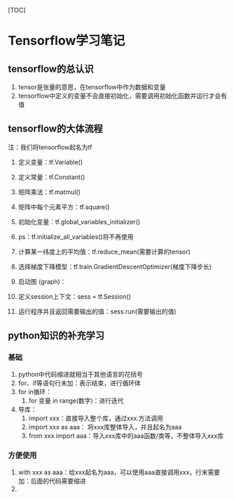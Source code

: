 [TOC]

# Tensorflow学习笔记

## tensorflow的总认识

1. tensor是张量的意思，在tensorflow中作为数据和变量
2. tensorflow中定义的变量不会直接初始化，需要调用初始化函数并运行才会有值

## tensorflow的大体流程

注：我们将tensorflow起名为tf

1. 定义变量：tf.Variable()
2. 定义常量：tf.Constant()
3. 矩阵乘法：tf.matmul()
4. 矩阵中每个元素平方：tf.square()
5. 初始化变量：tf.global_variables_initializer()

  1. ps：tf.initialize_all_variables()将不再使用
6. 计算某一纬度上的平均值：tf.reduce_mean(需要计算的tensor)
7. 选择梯度下降模型：tf.train.GradientDescentOptimizer(梯度下降步长)
8. 启动图 (graph)：
  1. 定义session上下文：sess = tf.Session()
  2. 运行程序并且返回需要输出的值：sess.run(需要输出的值)

## python知识的补充学习

### 基础

1. python中代码缩进就相当于其他语言的花括号
2. for、if等语句行末加：表示结束，进行循环体
3. for in循环：
	1. for 变量 in range(数字)：进行迭代
4. 导库：
	1. import xxx：直接导入整个库，通过xxx.方法调用
	2. import xxx as aaa： 将xxx库整体导入，并且起名为aaa
	3. from xxx import aaa：导入xxx库中的aaa函数/类等，不整体导入xxx库

### 方便使用

1. with xxx as aaa：给xxx起名为aaa，可以使用aaa直接调用xxx，行末需要加：后面的代码需要缩进
2. 


